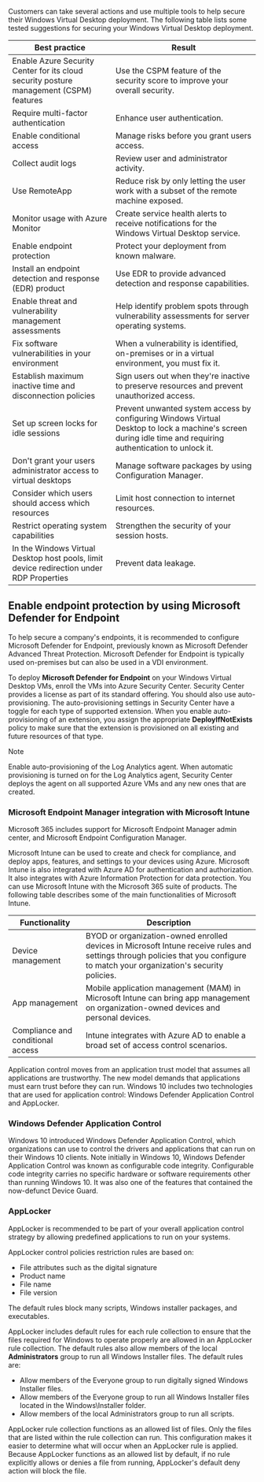 Customers can take several actions and use multiple tools to help secure their Windows Virtual Desktop deployment. The following table lists some tested suggestions for securing your Windows Virtual Desktop deployment.

|**Best practice**| **Result**                                                   |
| ------------------------------------------------------------ | ------------------------------------------------------------ |
|Enable Azure Security Center for its cloud security posture management (CSPM) features| Use the CSPM feature of the security score to improve your overall security.|
|Require multi-factor authentication|Enhance user authentication.|
|Enable conditional access|Manage risks before you grant users access.|
|Collect audit logs|Review user and administrator activity.|
|Use RemoteApp|Reduce risk by only letting the user work with a subset of the remote machine exposed.|
|Monitor usage with Azure Monitor| Create service health alerts to receive notifications for the Windows Virtual Desktop service.|
|Enable endpoint protection|Protect your deployment from known malware.|
|Install an endpoint detection and response (EDR) product|Use EDR to provide advanced detection and response capabilities.|
|Enable threat and vulnerability management assessments|Help identify problem spots through vulnerability assessments for server operating systems.|
|Fix software vulnerabilities in your environment| When a vulnerability is identified, on-premises or in a virtual environment, you must fix it.|
|Establish maximum inactive time and disconnection policies|Sign users out when they're inactive to preserve resources and prevent unauthorized access. |
|Set up screen locks for idle sessions|Prevent unwanted system access by configuring Windows Virtual Desktop to lock a machine's screen during idle time and requiring authentication to unlock it.|
|Don't grant your users administrator access to virtual desktops|Manage software packages by using Configuration Manager.|
|Consider which users should access which resources|Limit host connection to internet resources.|
|Restrict operating system capabilities|Strengthen the security of your session hosts.|
|In the Windows Virtual Desktop host pools, limit device redirection under RDP Properties|Prevent data leakage.|

## Enable endpoint protection by using Microsoft Defender for Endpoint

To help secure a company's endpoints, it is recommended to configure Microsoft Defender for Endpoint, previously known as Microsoft Defender Advanced Threat Protection. Microsoft Defender for Endpoint is typically used on-premises but can also be used in a VDI environment.

To deploy **Microsoft Defender for Endpoint** on your Windows Virtual Desktop VMs, enroll the VMs into Azure Security Center. Security Center provides a license as part of its standard offering. You should also use auto-provisioning. The auto-provisioning settings in Security Center have a toggle for each type of supported extension. When you enable auto-provisioning of an extension, you assign the appropriate **DeployIfNotExists** policy to make sure that the extension is provisioned on all existing and future resources of that type.

> [!NOTE]
> Enable auto-provisioning of the Log Analytics agent. When automatic provisioning is turned on for the Log Analytics agent, Security Center deploys the agent on all supported Azure VMs and any new ones that are created.

### Microsoft Endpoint Manager integration with Microsoft Intune

Microsoft 365 includes support for Microsoft Endpoint Manager admin center, and Microsoft Endpoint Configuration Manager.

Microsoft Intune can be used to create and check for compliance, and deploy apps, features, and settings to your devices using Azure. Microsoft Intune is also integrated with Azure AD for authentication and authorization. It also integrates with Azure Information Protection for data protection. You can use Microsoft Intune with the Microsoft 365 suite of products. The following table describes some of the main functionalities of Microsoft Intune.

|**Functionality**| **Description**|
| --------------------------------- | ------------------------------------------------------------ |
|Device management|BYOD or organization-owned enrolled devices in Microsoft Intune receive rules and settings through policies that you configure to match your organization's security policies. |
|App management|Mobile application management (MAM) in Microsoft Intune can bring app management on organization-owned devices and personal devices.|
|Compliance and conditional access|Intune integrates with Azure AD to enable a broad set of access control scenarios.|

Application control moves from an application trust model that assumes all applications are trustworthy. The new model demands that applications must earn trust before they can run. Windows 10 includes two technologies that are used for application control: Windows Defender Application Control and AppLocker.

### Windows Defender Application Control

Windows 10 introduced Windows Defender Application Control, which organizations can use to control the drivers and applications that can run on their Windows 10 clients. Note initially in Windows 10, Windows Defender Application Control was known as configurable code integrity. Configurable code integrity carries no specific hardware or software requirements other than running Windows 10. It was also one of the features that contained the now-defunct Device Guard.

### AppLocker

AppLocker is recommended to be part of your overall application control strategy by allowing predefined applications to run on your systems.

AppLocker control policies restriction rules are based on:

- File attributes such as the digital signature
- Product name
- File name
- File version

 The default rules block many scripts, Windows installer packages, and executables.

AppLocker includes default rules for each rule collection to ensure that the files required for Windows to operate properly are allowed in an AppLocker rule collection. The default rules also allow members of the local **Administrators** group to run all Windows Installer files. The default rules are:

- Allow members of the Everyone group to run digitally signed Windows Installer files.
- Allow members of the Everyone group to run all Windows Installer files located in the Windows\Installer folder.
- Allow members of the local Administrators group to run all scripts.

AppLocker rule collection functions as an allowed list of files. Only the files that are listed within the rule collection can run. This configuration makes it easier to determine what will occur when an AppLocker rule is applied. Because AppLocker functions as an allowed list by default, if no rule explicitly allows or denies a file from running, AppLocker's default deny action will block the file.
